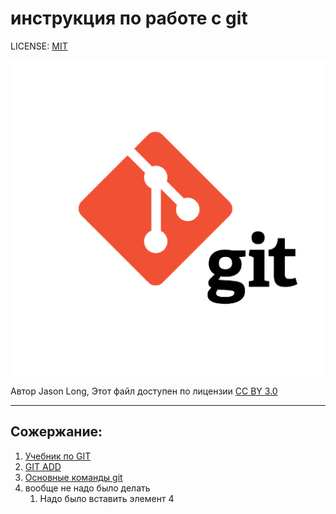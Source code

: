 # инструкция по работе с git

LICENSE: [MIT](./license.md)


![](./asset/git-logo.png)

Автор Jason Long, Этот файл доступен по лицензии [CC BY 3.0](https://creativecommons.org/licenses/by/3.0/deed.ru)

---

## Сожержание:

1. [Учебник по GIT](https://githowto.com/ru)
2. [GIT ADD](./add.md)
3. [Основные команды git](./gitcomand.md)
4. вообще не надо было делать
   1. Надо было вставить элемент 4